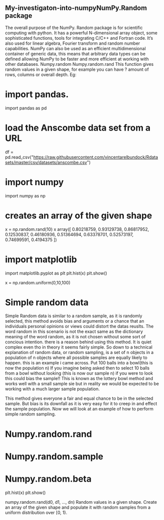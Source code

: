## My-investigaton-into-numpyNumPy.Random package

The overall purpose of the NumPy. Random package is for scientific computing with python. It has a powerful N-dimensional array object, some sophisticated functions, tools for integrating C/C++ and Fortran code. It’s also used for linear algebra, Fourier transform and random number capabilities.
NumPy can also be used as an efficient multidimensional container of generic data, this means that arbitrary data types can be defined allowing NumPy to be faster and more efficient at working with other databases.
Numpy.random
Numpy.random.rand
This function gives random values in a given shape, for example you can have ? amount of rows, columns or overall depth.
Eg: 

# import pandas.
import pandas as pd

# load the Anscombe data set from a URL

df = pd.read_csv("https://raw.githubusercontent.com/vincentarelbundock/Rdatasets/master/csv/datasets/anscombe.csv")


# import numpy
import numpy as np

# creates an array of the given shape

x = np.random.rand(10)
x
array([ 0.80218759,  0.93129738,  0.86817952,  0.12530837,  0.46180936,
        0.51364694,  0.63378701,  0.52573197,  0.74699591,  0.4194375 ])

# import matplotlib
import matplotlib.pyplot as plt
plt.hist(x)
plt.show()



x = np.random.uniform(0,10,100)

# Simple random data

Simple Random data is similar to a random sample, as it is randomly selected, this method avoids bias and arguments or a chance that an individuals personal opinions or views could distort the datas reuslts. The word random in this scenario is not the exact same as the dictionary meaning of the word random, as it is not chosen without some sort of concious intention. there is a reason behind using this method. It is quiet complex even tho in theory it seems fairly simple. So down to a technical explanation of random data, or random sampling, is a set of n objects in a population of n objects where all possible samples are equally likely to happen.
this is an example i came across.
Put 100 balls into a bowl(this is now the population n)
If you imagine being asked then to select 10 balls from a bowl without looking (this is now our sample n)
if you were to look this could bias the sample!!
This is known as the lottery bowl method and works well with a small sample sie but in reality we would be expected to be working with a much larger sample population.

This method gives everyone a fair and equal chance to be in the selected sample. But bias is its downfall as it is very easy for it to creep in and effect the sample population. Now we will look at an example of how to perform simple random sampling. 



# Numpy.random.rand







# Numpy.random.sample






# Numpy.random.beta




plt.hist(x)
plt.show()











numpy.random.rand(d0, d1, ..., dn)
Random values in a given shape.
Create an array of the given shape and populate it with random samples from a uniform distribution over [0, 1).


